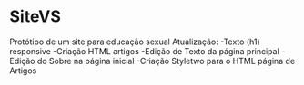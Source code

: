 # SiteVS
Protótipo de um site para educação sexual
Atualização:
-Texto (h1) responsive
-Criação HTML artigos 
-Edição de Texto da página principal
-Edição do Sobre na página inicial 
-Criação Styletwo para o HTML página de Artigos
